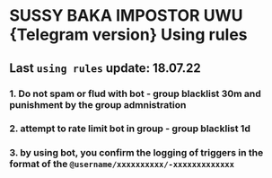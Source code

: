 # SUSSY BAKA IMPOSTOR UWU {Telegram version} Using rules
## Last `using rules` update: 18.07.22
### 1. Do not spam or flud with bot - group blacklist 30m and punishment by the group admnistration
### 2. attempt to rate limit bot in group - group blacklist 1d
### 3. by using bot, you confirm the logging of triggers in the format of the `@username/xxxxxxxxxx/-xxxxxxxxxxxxx`
